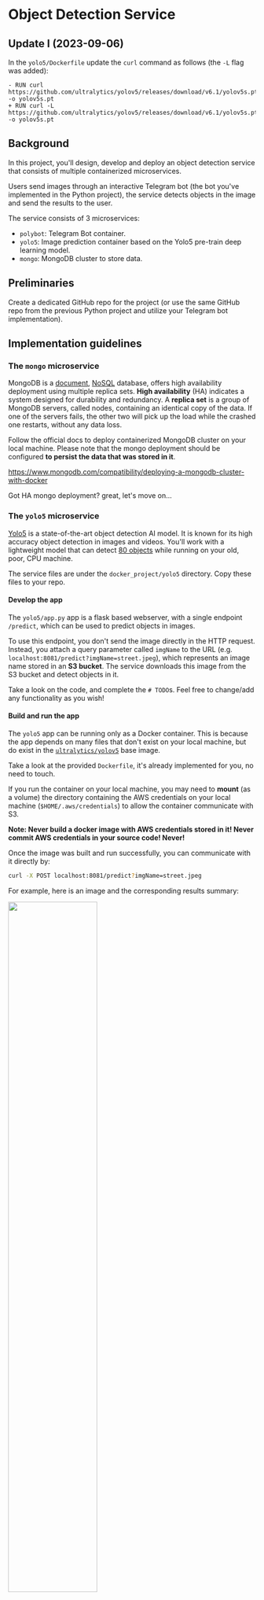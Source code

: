 # Object Detection Service



## Update I (2023-09-06)

In the `yolo5/Dockerfile` update the `curl` command as follows (the `-L` flag was added):

```text
- RUN curl https://github.com/ultralytics/yolov5/releases/download/v6.1/yolov5s.pt -o yolov5s.pt
+ RUN curl -L https://github.com/ultralytics/yolov5/releases/download/v6.1/yolov5s.pt -o yolov5s.pt
```

## Background

In this project, you'll design, develop and deploy an object detection service that consists of multiple containerized microservices. 

Users send images through an interactive Telegram bot (the bot you've implemented in the Python project), the service detects objects in the image and send the results to the user.

The service consists of 3 microservices: 

- `polybot`: Telegram Bot container.
- `yolo5`: Image prediction container based on the Yolo5 pre-train deep learning model.
- `mongo`: MongoDB cluster to store data.

## Preliminaries

Create a dedicated GitHub repo for the project (or use the same GitHub repo from the previous Python project and utilize your Telegram bot implementation).

## Implementation guidelines

### The `mongo` microservice

MongoDB is a [document](https://www.mongodb.com/document-databases), [NoSQL](https://www.mongodb.com/nosql-explained/nosql-vs-sql) database, offers high availability deployment using multiple replica sets.
**High availability** (HA) indicates a system designed for durability and redundancy.
A **replica set** is a group of MongoDB servers, called nodes, containing an identical copy of the data.
If one of the servers fails, the other two will pick up the load while the crashed one restarts, without any data loss.

Follow the official docs to deploy containerized MongoDB cluster on your local machine. 
Please note that the mongo deployment should be configured **to persist the data that was stored in it**.

https://www.mongodb.com/compatibility/deploying-a-mongodb-cluster-with-docker

Got HA mongo deployment? great, let's move on...

### The `yolo5` microservice

[Yolo5](https://github.com/ultralytics/yolov5) is a state-of-the-art object detection AI model. It is known for its high accuracy object detection in images and videos.
You'll work with a lightweight model that can detect [80 objects](https://github.com/ultralytics/yolov5/blob/master/data/coco128.yaml) while running on your old, poor, CPU machine. 

The service files are under the `docker_project/yolo5` directory. Copy these files to your repo.

#### Develop the app

The `yolo5/app.py` app is a flask based webserver, with a single endpoint `/predict`, which can be used to predict objects in images.  

To use this endpoint, you don't send the image directly in the HTTP request. Instead, you attach a query parameter called `imgName` to the URL (e.g. `localhost:8081/predict?imgName=street.jpeg`), which represents an image name stored in an **S3 bucket**. 
The service downloads this image from the S3 bucket and detect objects in it. 

Take a look on the code, and complete the `# TODO`s. Feel free to change/add any functionality as you wish!

#### Build and run the app

The `yolo5` app can be running only as a Docker container. This is because the app depends on many files that don't exist on your local machine, but do exist in the [`ultralytics/yolov5`](https://hub.docker.com/r/ultralytics/yolov5) base image.

Take a look at the provided `Dockerfile`, it's already implemented for you, no need to touch.

If you run the container on your local machine, you may need to **mount** (as a volume) the directory containing the AWS credentials on your local machine (`$HOME/.aws/credentials`) to allow the container communicate with S3.  

**Note: Never build a docker image with AWS credentials stored in it! Never commit AWS credentials in your source code! Never!**

Once the image was built and run successfully, you can communicate with it directly by:

```bash
curl -X POST localhost:8081/predict?imgName=street.jpeg
```

For example, here is an image and the corresponding results summary:

<img src="../.img/street.jpeg" width="60%">

```json
{
    "prediction_id": "9a95126c-f222-4c34-ada0-8686709f6432",
    "original_img_path": "data/images/street.jpeg",
    "predicted_img_path": "static/data/9a95126c-f222-4c34-ada0-8686709f6432/street.jpeg",
    "labels": [
      {
        "class": "person",
        "cx": 0.0770833,
        "cy": 0.673675,
        "height": 0.0603291,
        "width": 0.0145833
      },
      {
        "class": "traffic light",
        "cx": 0.134375,
        "cy": 0.577697,
        "height": 0.0329068,
        "width": 0.0104167
      },
      {
        "class": "potted plant",
        "cx": 0.984375,
        "cy": 0.778793,
        "height": 0.095064,
        "width": 0.03125
      },
      {
        "class": "stop sign",
        "cx": 0.159896,
        "cy": 0.481718,
        "height": 0.0859232,
        "width": 0.053125
      },
      {
        "class": "car",
        "cx": 0.130208,
        "cy": 0.734918,
        "height": 0.201097,
        "width": 0.108333
      },
      {
        "class": "bus",
        "cx": 0.285417,
        "cy": 0.675503,
        "height": 0.140768,
        "width": 0.0729167
      }
    ],
    "time": 1692016473.2343626
}
```

The model detected a _person_, _traffic light_, _potted plant_, _stop sign_, _car_, and a _bus_. Try it yourself with different images.

### The `polybot` microservice

You can either integrate your bot implementation from the previous Python project, or use the code sample given to you under `docker_project/polybot` directory. 

In case you use the code sample, make sure you have Telegram bot token, and you know how to expose your bot using `ngrok` when running it locally.

In the sample code, under `bot.py` you'll find the class `ObjectDetectionBot` with a `handle_message()` method that handles incoming messages from end-users.
When users send an image to the bot, you have to upload this image to S3 and perform an HTTP request to the `yolo5` service to predict the objects in this image.

Complete the `# TODO`s in `bot.py` to achieve this goal (or implement equivalent steps if you use your own bot implementation).

Here is an end-to-end example of how it may look like when all your microservices are running. Feel free to send the results to the user in any other form.

<img src="../.img/polysample.jpg" width="30%">

## Deploy the service in a single EC2 instance as a Docker Compose project

Create a Docker Compose project in the `docker-compose.yaml` file to provision the service (all 3 microservices) in a single command (`docker compose up`).
Deploy the compose project in a single EC2 instance located in a public subnet.

Deployment notes:

- Don't configure your compose file to build the images. Instead, push the `yolo5` and `polybot` images to DockerHub or an [ECR](https://docs.aws.amazon.com/AmazonECR/latest/userguide/getting-started-console.html) repo and use these images. 
- Attach an IAM role with the relevant permissions (e.g. read/write access to S3). Don't manage AWS credentials yourself, and never hard-code AWS credentials in the `docker-compose.yaml` file. 
- Don't hard-code your telegram token in the compose file, this is a sensitive data. [Read here](https://docs.docker.com/compose/use-secrets/) how to provide your compose project this data in a safe way.  
- Use `snyk` to clean your images from any HIGH and CRITICAL security vulnerabilities.

#### Exposing the bot to Telegram server

You can expose the polybot to Telegram servers by Ngrok, as done in the previous exercise (install and launch ngrok on the EC2 instance). 

Alternatively, you can use the instance's **public IP address** as the registered bot app URL in Telegram servers.
This requires some code changes in `polybot/app.py`.

Since the IP address may be changed, you should retrieve the public IP dynamically when the app is launching. You can get the instance public IP **from within** the instance by:

```python
import requests 

# reference https://docs.aws.amazon.com/AWSEC2/latest/UserGuide/instancedata-data-retrieval.html
TELEGRAM_APP_URL = requests.get('http://169.254.169.254/latest/meta-data/public-ipv4').text
```

In addition, your flask webserver should listen to HTTPS requests (Telegram doesn't accept unsecure HTTP communication).
For that, you should generate **self-signed certificate**, and use it when running the flask, as well as setting the webhook in Telegram. 

Here is a simple working example:    
https://github.com/eternnoir/pyTelegramBotAPI/blob/master/examples/webhook_examples/webhook_flask_echo_bot.py


## Submission

You have to present your work to the course staff, in a **10 minutes demo**. Your presentations would be evaluated according to the below list, in order of priority:

1. Showcasing a live, working demo of your work. Both locally and in the cloud.
2. Demonstrating deep understanding of the system.
3. Applying best practices and clean work.
4. Successful integration of a new feature, idea, or extension. Be creative!


## Good luck

